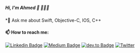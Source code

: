 ##### Hi, I'm Ahmed 👋 👨🏼‍💻 

*💬 Ask me about Swift, Objective-C, IOS, C++

#### 📫 How to reach me:
[![Linkedin Badge](https://img.shields.io/badge/-ahmedkomsan-blue?logo=Linkedin&logoColor=white&link=https://www.linkedin.com/in/ahmed-komsan/)](https://www.linkedin.com/in/ahmed-komsan/) [![Medium Badge](https://img.shields.io/badge/-ahmed.komsan2012-lightgrey?logo=Medium&logoColor=black&link=https://medium.com/@ahmed.komsan2012/)](https://medium.com/@ahmed.komsan2012/) [![dev.to Badge](https://img.shields.io/badge/-ahmed_komsan12-DCDCDC?logo=dev.to&logoColor=black&link=https://dev.to/ahmed_komsan12/)](https://dev.to/ahmed_komsan12/) [![Twitter](https://img.shields.io/twitter/follow/ahmed_komsan12.svg?style=social&label=ahmed_komsan12)](https://twitter.com/ahmed_komsan12)


<!--
**Ahmed-Komsan/Ahmed-Komsan** is a ✨ _special_ ✨ repository because its `README.md` (this file) appears on your GitHub profile.

Here are some ideas to get you started:

- 🔭 I’m currently working on ...
- 🌱 I’m currently learning ...
- 👯 I’m looking to collaborate on ...
- 🤔 I’m looking for help with ...
- 💬 Ask me about ...
- 📫 How to reach me: ...
- 😄 Pronouns: ...

-->
